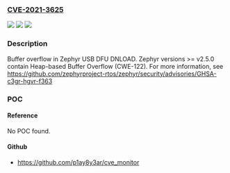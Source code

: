### [CVE-2021-3625](https://cve.mitre.org/cgi-bin/cvename.cgi?name=CVE-2021-3625)
![](https://img.shields.io/static/v1?label=Product&message=zephyr&color=blue)
![](https://img.shields.io/static/v1?label=Version&message=%3E%3D%20v2.5.0%20&color=brighgreen)
![](https://img.shields.io/static/v1?label=Vulnerability&message=Heap-based%20Buffer%20Overflow%20(CWE-122)&color=brighgreen)

### Description

Buffer overflow in Zephyr USB DFU DNLOAD. Zephyr versions >= v2.5.0 contain Heap-based Buffer Overflow (CWE-122). For more information, see https://github.com/zephyrproject-rtos/zephyr/security/advisories/GHSA-c3gr-hgvr-f363

### POC

#### Reference
No POC found.

#### Github
- https://github.com/p1ay8y3ar/cve_monitor

